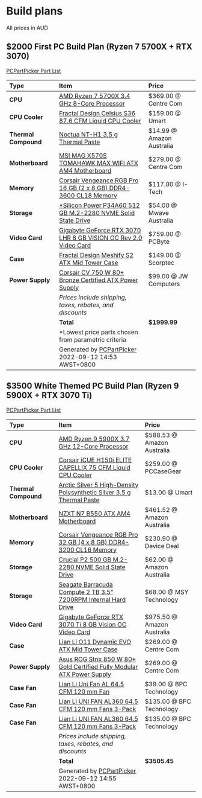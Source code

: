 # Build plans
All prices in AUD

## $2000 First PC Build Plan (Ryzen 7 5700X + RTX 3070)
[PCPartPicker Part List](https://au.pcpartpicker.com/list/HmstrD)

| Type                 | Item                                                                                                                                                                                                      | Price                     |
|:-------------------- |:--------------------------------------------------------------------------------------------------------------------------------------------------------------------------------------------------------- |:------------------------- |
| **CPU**              | [AMD Ryzen 7 5700X 3.4 GHz 8-Core Processor](https://au.pcpartpicker.com/product/JmhFf7/amd-ryzen-7-5700x-34-ghz-8-core-processor-100-100000926wof)                                                       | $369.00 @ Centre Com      |
| **CPU Cooler**       | [Fractal Design Celsius S36 87.6 CFM Liquid CPU Cooler](https://au.pcpartpicker.com/product/NMtWGX/fractal-design-celsius-s36-876-cfm-liquid-cpu-cooler-fd-wcu-celsius-s36-bk)                            | $159.00 @ Umart           |
| **Thermal Compound** | [Noctua NT-H1 3.5 g Thermal Paste](https://au.pcpartpicker.com/product/sX4gXL/noctua-thermal-paste-nth1)                                                                                                  | $14.99 @ Amazon Australia |
| **Motherboard**      | [MSI MAG X570S TOMAHAWK MAX WIFI ATX AM4 Motherboard](https://au.pcpartpicker.com/product/9BGbt6/msi-mag-x570s-tomahawk-max-wifi-atx-am4-motherboard-mag-x570s-tomahawk-max-wifi)                         | $279.00 @ Centre Com      |
| **Memory**           | [Corsair Vengeance RGB Pro 16 GB (2 x 8 GB) DDR4-3600 CL18 Memory](https://au.pcpartpicker.com/product/XWGnTW/corsair-vengeance-rgb-pro-16-gb-2-x-8-gb-ddr4-3600-memory-cmw16gx4m2d3600c18)               | $117.00 @ I-Tech          |
| **Storage**          | [\*Silicon Power P34A60 512 GB M.2-2280 NVME Solid State Drive](https://au.pcpartpicker.com/product/94gQzy/silicon-power-p34a60-512-gb-m2-2280-nvme-solid-state-drive-sp512gbp34a60m28)                   | $54.00 @ Mwave Australia  |
| **Video Card**       | [Gigabyte GeForce RTX 3070 LHR 8 GB VISION OC Rev 2.0 Video Card](https://au.pcpartpicker.com/product/8ZH7YJ/gigabyte-geforce-rtx-3070-lhr-8-gb-vision-oc-rev-20-video-card-gv-n3070vision-oc-8gd-rev-20) | $759.00 @ PCByte          |
| **Case**             | [Fractal Design Meshify S2 ATX Mid Tower Case](https://au.pcpartpicker.com/product/mMkj4D/fractal-design-meshify-s2-black-tg-atx-mid-tower-case-fd-ca-mesh-s2-bko-tgl)                                    | $149.00 @ Scorptec        |
| **Power Supply**     | [Corsair CV 750 W 80+ Bronze Certified ATX Power Supply](https://au.pcpartpicker.com/product/q8C48d/corsair-cv-750-w-80-bronze-certified-atx-power-supply-cp-9020237-na)                                  | $99.00 @ JW Computers     |
|                      | *Prices include shipping, taxes, rebates, and discounts*                                                                                                                                                  |                           |
|                      | **Total**                                                                                                                                                                                                 | **$1999.99**              |
|                      | \*Lowest price parts chosen from parametric criteria                                                                                                                                                      |                           |
|                      | Generated by [PCPartPicker](https://pcpartpicker.com) 2022-09-12 14:53 AWST+0800                                                                                                                          |                           |

## $3500 White Themed PC Build Plan (Ryzen 9 5900X + RTX 3070 Ti)
[PCPartPicker Part List](https://au.pcpartpicker.com/list/JDLsjZ)

| Type                 | Item                                                                                                                                                                                                            | Price                      |
|:-------------------- |:--------------------------------------------------------------------------------------------------------------------------------------------------------------------------------------------------------------- |:-------------------------- |
| **CPU**              | [AMD Ryzen 9 5900X 3.7 GHz 12-Core Processor](https://au.pcpartpicker.com/product/KwLwrH/amd-ryzen-9-5900x-37-ghz-12-core-processor-100-100000061wof)                                                           | $588.53 @ Amazon Australia |
| **CPU Cooler**       | [Corsair iCUE H150i ELITE CAPELLIX 75 CFM Liquid CPU Cooler](https://au.pcpartpicker.com/product/7PxRsY/corsair-icue-h150i-elite-capellix-75-cfm-liquid-cpu-cooler-cw-9060051-ww)                               | $259.00 @ PCCaseGear       |
| **Thermal Compound** | [Arctic Silver 5 High-Density Polysynthetic Silver 3.5 g Thermal Paste](https://au.pcpartpicker.com/product/6RrG3C/arctic-silver-thermal-paste-as535g)                                                          | $13.00 @ Umart             |
| **Motherboard**      | [NZXT N7 B550 ATX AM4 Motherboard](https://au.pcpartpicker.com/product/KnLFf7/nzxt-n7-b550-atx-am4-motherboard-n7-b55xt-w1)                                                                                     | $461.52 @ Amazon Australia |
| **Memory**           | [Corsair Vengeance RGB Pro 32 GB (4 x 8 GB) DDR4-3200 CL16 Memory](https://au.pcpartpicker.com/product/vZrmP6/corsair-vengeance-rgb-pro-32gb-4-x-8gb-ddr4-3200-memory-cmw32gx4m4c3200c16w)                      | $230.90 @ Device Deal      |
| **Storage**          | [Crucial P2 500 GB M.2-2280 NVME Solid State Drive](https://au.pcpartpicker.com/product/G9XYcf/crucial-p2-500-gb-m2-2280-nvme-solid-state-drive-ct500p2ssd8)                                                    | $62.00 @ Amazon Australia  |
| **Storage**          | [Seagate Barracuda Compute 2 TB 3.5" 7200RPM Internal Hard Drive](https://au.pcpartpicker.com/product/mwrYcf/seagate-barracuda-computer-2-tb-35-7200rpm-internal-hard-drive-st2000dm008)                        | $68.00 @ MSY Technology    |
| **Video Card**       | [Gigabyte GeForce RTX 3070 Ti 8 GB Vision OC Video Card](https://au.pcpartpicker.com/product/MR4Ycf/gigabyte-geforce-rtx-3070-ti-8-gb-vision-oc-video-card-gv-n307tvision-oc-8gd)                               | $975.50 @ Amazon Australia |
| **Case**             | [Lian Li O11 Dynamic EVO ATX Mid Tower Case](https://au.pcpartpicker.com/product/4cPQzy/lian-li-o11-dynamic-evo-atx-mid-tower-case-pc-o11dew)                                                                   | $269.00 @ Centre Com       |
| **Power Supply**     | [Asus ROG Strix 850 W 80+ Gold Certified Fully Modular ATX Power Supply](https://au.pcpartpicker.com/product/MGzFf7/asus-rog-strix-850-w-80-gold-certified-fully-modular-atx-power-supply-rog-strix-850g-white) | $269.00 @ Centre Com       |
| **Case Fan**         | [Lian Li Uni Fan AL 64.5 CFM 120 mm Fan](https://au.pcpartpicker.com/product/4tQcCJ/lian-li-uni-fan-al-645-cfm-120-mm-fan-uf-al120-1w)                                                                          | $39.00 @ BPC Technology    |
| **Case Fan**         | [Lian Li UNI FAN AL360 64.5 CFM 120 mm Fans 3-Pack](https://au.pcpartpicker.com/product/fMwypg/lian-li-uni-fan-al360-645-cfm-120-mm-fans-3-pack-uf-al120-3w)                                                    | $135.00 @ BPC Technology   |
| **Case Fan**         | [Lian Li UNI FAN AL360 64.5 CFM 120 mm Fans 3-Pack](https://au.pcpartpicker.com/product/fMwypg/lian-li-uni-fan-al360-645-cfm-120-mm-fans-3-pack-uf-al120-3w)                                                    | $135.00 @ BPC Technology   |
|                      | *Prices include shipping, taxes, rebates, and discounts*                                                                                                                                                        |                            |
|                      | **Total**                                                                                                                                                                                                       | **$3505.45**               |
|                      | Generated by [PCPartPicker](https://pcpartpicker.com) 2022-09-12 14:55 AWST+0800                                                                                                                                |                            |
